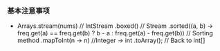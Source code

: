 ### 基本注意事项

- Arrays.stream(nums) // IntStream
        .boxed() // Stream<Integer>
        .sorted((a, b) -> freq.get(a) == freq.get(b) ? b - a : freq.get(a) - freq.get(b)) // Sorting method
        .mapToInt(n -> n) //Integer -> int
        .toArray(); // Back to int[]
